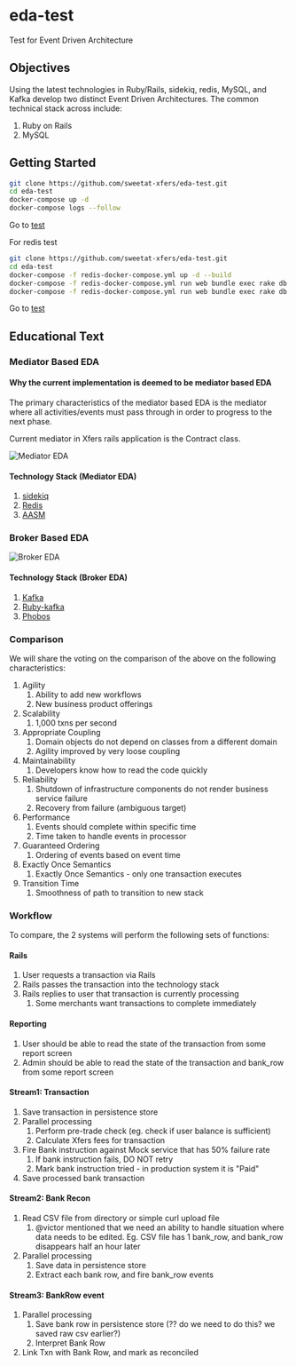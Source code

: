 # eda-test

Test for Event Driven Architecture

## Objectives

Using the latest technologies in Ruby/Rails, sidekiq, redis, MySQL, and Kafka develop
two distinct Event Driven Architectures.  The common technical stack across include:

1. Ruby on Rails
2. MySQL

## Getting Started

```bash
git clone https://github.com/sweetat-xfers/eda-test.git
cd eda-test
docker-compose up -d
docker-compose logs --follow
```

Go to [test](http://localhost:3000/txns)

For redis test

```bash
git clone https://github.com/sweetat-xfers/eda-test.git
cd eda-test
docker-compose -f redis-docker-compose.yml up -d --build
docker-compose -f redis-docker-compose.yml run web bundle exec rake db:migrate:reset db:seed
docker-compose -f redis-docker-compose.yml run web bundle exec rake db:seed
```

Go to [test](http://localhost:3000/sidekiq)

## Educational Text

### Mediator Based EDA

#### Why the current implementation is deemed to be mediator based EDA

The primary characteristics of the mediator based EDA is the mediator where all
activities/events must pass through in order to progress to the next phase.

Current mediator in Xfers rails application is the Contract class.

![Mediator EDA](https://www.oreilly.com/library/view/software-architecture-patterns/9781491971437/assets/sapr_0201.png)

#### Technology Stack (Mediator EDA)

1. [sidekiq](https://sidekiq.org/)
2. [Redis](https://redis.io/)
3. [AASM](https://github.com/aasm/aasm)

### Broker Based EDA

![Broker EDA](https://miro.medium.com/max/2462/0*iGkuegluZ0UhcRGC.png)

#### Technology Stack (Broker EDA)

1. [Kafka](https://kafka.apache.org/)
2. [Ruby-kafka](https://github.com/zendesk/ruby-kafka)
3. [Phobos](https://github.com/phobos/phobos)

### Comparison

We will share the voting on the comparison of the above on the following characteristics:

1. Agility
    1. Ability to add new workflows
    2. New business product offerings
2. Scalability
    1. 1,000 txns per second
3. Appropriate Coupling
    1. Domain objects do not depend on classes from a different domain
    2. Agility improved by very loose coupling
4. Maintainability
    1. Developers know how to read the code quickly
5. Reliability
    1. Shutdown of infrastructure components do not render business service failure
    2. Recovery from failure (ambiguous target)
6. Performance
    1. Events should complete within specific time
    2. Time taken to handle events in processor
7. Guaranteed Ordering
    1. Ordering of events based on event time
8. Exactly Once Semantics
    1. Exactly Once Semantics - only one transaction executes
9. Transition Time
    1. Smoothness of path to transition to new stack

### Workflow

To compare, the 2 systems will perform the following sets of functions:

#### Rails

1. User requests a transaction via Rails
2. Rails passes the transaction into the technology stack
3. Rails replies to user that transaction is currently processing
    1. Some merchants want transactions to complete immediately

#### Reporting

1. User should be able to read the state of the transaction from some report screen
2. Admin should be able to read the state of the transaction and bank_row from some report screen

#### Stream1: Transaction

1. Save transaction in persistence store
2. Parallel processing
    1. Perform pre-trade check (eg. check if user balance is sufficient)
    2. Calculate Xfers fees for transaction
3. Fire Bank instruction against Mock service that has 50% failure rate
    1. If bank instruction fails, DO NOT retry
    2. Mark bank instruction tried - in production system it is "Paid"
4. Save processed bank transaction

#### Stream2: Bank Recon

1. Read CSV file from directory or simple curl upload file
    1. @victor mentioned that we need an ability to handle situation where data needs
       to be edited.  Eg. CSV file has 1 bank_row, and bank_row disappears half an hour later
2. Parallel processing
    1. Save data in persistence store
    2. Extract each bank row, and fire bank_row events

#### Stream3: BankRow event

1. Parallel processing
    1. Save bank row in persistence store (?? do we need to do this? we saved raw csv earlier?)
    2. Interpret Bank Row
2. Link Txn with Bank Row, and mark as reconciled
